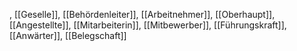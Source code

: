 , [[Geselle]], [[Behördenleiter]], [[Arbeitnehmer]], [[Oberhaupt]], [[Angestellte]], [[Mitarbeiterin]], [[Mitbewerber]], [[Führungskraft]], [[Anwärter]], [[Belegschaft]]